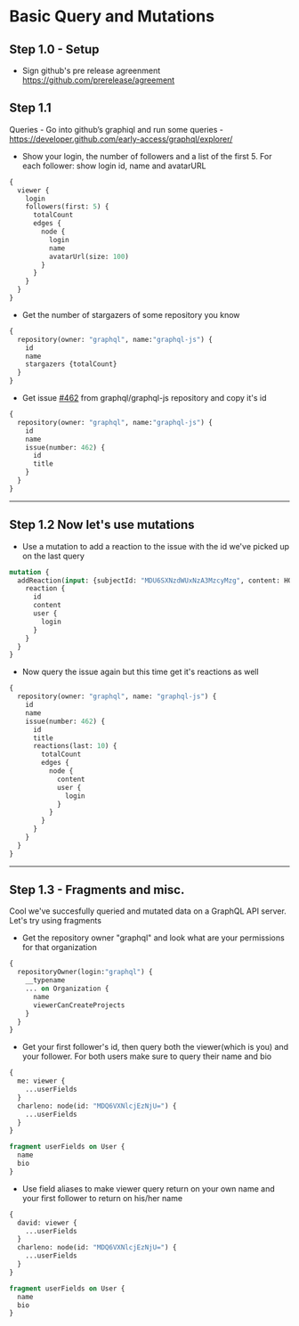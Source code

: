 # Basic Query and Mutations

## Step 1.0 - Setup

- Sign github's pre release agreenment https://github.com/prerelease/agreement

## Step 1.1

Queries - Go into github’s graphiql and run some queries - https://developer.github.com/early-access/graphql/explorer/
  - Show your login, the number of followers and a list of the first 5. For each follower: show login id, name and avatarURL
  ```graphql
  {
    viewer {
      login
      followers(first: 5) {
        totalCount
        edges {
          node {
            login
            name
            avatarUrl(size: 100)
          }
        }
      }
    }
  }
  ```

  - Get the number of stargazers of some repository you know
  ```graphql
  {
    repository(owner: "graphql", name:"graphql-js") {
      id
      name
      stargazers {totalCount}
    }
  }
  ```

  - Get issue [#462](https://github.com/graphql/graphql-js/issues/462) from graphql/graphql-js repository and copy it's id
  ```graphql
  {
    repository(owner: "graphql", name:"graphql-js") {
      id
      name
      issue(number: 462) {
        id
        title
      }
    }
  }
  ```
----

## Step 1.2 Now let's use mutations

  - Use a mutation to add a reaction to the issue with the id we've picked up on the last query
  ```graphql
  mutation {
    addReaction(input: {subjectId: "MDU6SXNzdWUxNzA3MzcyMzg", content: HOORAY}) {
      reaction {
        id
        content
        user {
          login
        }
      }
    }
  }
  ```

  - Now query the issue again but this time get it's reactions as well
  ```graphql
  {
    repository(owner: "graphql", name: "graphql-js") {
      id
      name
      issue(number: 462) {
        id
        title
        reactions(last: 10) {
          totalCount
          edges {
            node {
              content
              user {
                login
              }
            }
          }
        }
      }
    }
  }
  ```
  ----

## Step 1.3 - Fragments and misc.

Cool we've succesfully queried and mutated data on a GraphQL API server. Let's try using fragments

  - Get the repository owner "graphql" and look what are your permissions for that organization
  ```graphql
  {
    repositoryOwner(login:"graphql") {
      __typename
      ... on Organization {
        name
        viewerCanCreateProjects
      }
    }
  }
  ```

  - Get your first follower's id, then query both the viewer(which is you) and your follower.
    For both users make sure to query their name and bio
  ```graphql
  {
    me: viewer {
      ...userFields
    }
    charleno: node(id: "MDQ6VXNlcjEzNjU=") {
      ...userFields
    }
  }

  fragment userFields on User {
    name
    bio
  }
  ```

  - Use field aliases to make viewer query return on your own name and your first follower to return on his/her name
  ```graphql
  {
    david: viewer {
      ...userFields
    }
    charleno: node(id: "MDQ6VXNlcjEzNjU=") {
      ...userFields
    }
  }

  fragment userFields on User {
    name
    bio
  }

  ```
